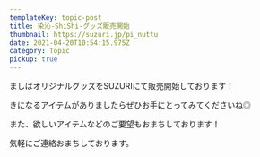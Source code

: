 ```yaml
---
templateKey: topic-post
title: 染沁-ShiShi-グッズ販売開始
thumbnail: https://suzuri.jp/pi_nuttu
date: 2021-04-20T10:54:15.975Z
category: Topic
pickup: true
---
```

ましばオリジナルグッズをSUZURIにて販売開始しております！

きになるアイテムがありましたらぜひお手にとってみてくださいね﻿◎

また、欲しいアイテムなどのご要望もおまちしております！

気軽にご連絡おまちしております。
